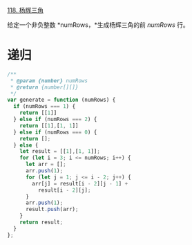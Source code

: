 [118. 杨辉三角](https://leetcode-cn.com/problems/pascals-triangle/)

给定一个非负整数 *numRows，*生成杨辉三角的前 *numRows* 行。

# 递归

```javascript
/**
 * @param {number} numRows
 * @return {number[][]}
 */
var generate = function (numRows) {
  if (numRows === 1) {
    return [[1]]
  } else if (numRows === 2) {
    return [[1],[1, 1]]
  } else if (numRows === 0) {
    return [];
  } else {
    let result = [[1],[1, 1]];
    for (let i = 3; i <= numRows; i++) {
      let arr = [];
      arr.push(1); 
      for (let j = 1; j <= i - 2; j++) {
        arr[j] = result[i - 2][j - 1] +
          result[i - 2][j];
      }
      arr.push(1);
      result.push(arr);
    }
    return result;
  }
};
```

